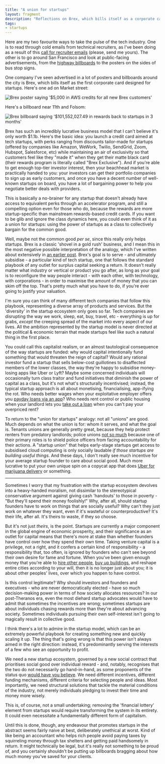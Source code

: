 ```yaml
---
title: "A union for startups"
layout: fragment
description: "Reflections on Brex, which bills itself as a corporate card for startups, and what it means to uncritically promote startups in this day and age."
tags:
- startups
---
```


Here are my two favourite ways to take the pulse of the tech industry. One is to read through cold emails from technical recruiters, as I've been doing as a result of this [call for recruiter emails](https://twitter.com/dellsystem/status/1129526363306643457) (please, send me yours). The other is to go around San Francisco and look at public-facing advertisements, from the [highway billboards](https://twitter.com/RickPaulas/status/983515220453638144) to the posters on the sides of bus stop signs.

One company I've seen advertised in a lot of posters and billboards around the city is Brex, which bills itself as the first corporate card designed for startups. Here's one ad on Market street:

![Brex poster saying '$5,000 in AWS credits for all new Brex customers'](https://i.imgur.com/vjIApESl.jpg)

Here's a billboard near 11th and Folsom:

![Brex billboard saying '$101,552,027.49 in rewards back to startups in 3 months'](https://i.imgur.com/CMc1g2kl.jpg)

Brex has such an incredibly lucrative business model that I can't believe it's only worth $1.1b. Here's the basic idea: you launch a credit card aimed at tech startups, with perks ranging from discounts tailor-made for startups (offered by companies like Amazon, WeWork, Twilio, SendGrid, Zoom, Hubspot, Salesforce, etc) while maintaining an air of exclusivity so that customers feel like they "made it" when they get their matte black card (their rewards program is literally called "Brex Exclusive"). And if you're able to get enough top-tier investor interest, then your beachhead market is practically handed to you: your investors can get their portfolio companies to sign up as early customers, and once you have a decent number of well-known startups on board, you have a lot of bargaining power to help you negotiate better deals with providers.

This is basically a no-brainer for any startup that doesn't already have access to equivalent perks through an accelerator program, and still a compelling option even for those who do, because the rewards are more startup-specific than mainstream rewards-based credit cards. If you want to be glib and ignore the class dynamics here, you could even think of it as a union for startups: using the power of startups as a class to collectively bargain for the common good.

Well, maybe not the common good _per se_, since this really only helps startups. Brex is a classic 'shovel in a gold rush' business, and I mean this in the most negative possible interpretation of the analogy, which I've written about extensively in [an earlier post](/posts/fragments-35). Brex's goal is to serve - and ultimately subsidise - a particular kind of tech startup, one that follows the standard playbook of any outlet for surplus capital seeking a return. It doesn't really matter what industry or vertical or product you go after, as long as your goal is to reconfigure the way people interact - with each other, with technology, with corporations - in order to maximise the amount of money that you can skim off the top. That's pretty much what you have to do, if you're ever going to justify your valuation.

I'm sure you can think of many different tech companies that follow this playbook, representing a diverse array of products and services. But the 'diversity' in the startup ecosystem only goes so far. Tech companies are disrupting the way we work, sleep, eat, buy, travel, etc - everything is up for grabs, _except_ the creeping spread of the market into every aspect of our lives. All the ambition represented by the startup model is never directed at the political & economic terrain that made startups feel like such a natural thing in the first place.

You could call this capitalist realism, or an almost tautological consequence of the way startups are funded: why would capital intentionally fund something that would threaten the reign of capital? Would any rational investor fund a startup that sells below-cost guillotines to disaffected members of the lower classes, the way they're happy to subsidise money-losing apps like Uber or Lyft? Maybe some concerned individuals will occasionally turn class traitor and fund initiatives that diminish the power of capital as a class, but it's not what's structurally incentivised; instead, the typical startup approach is all about monetising, financialising, app-ifying the rot. Who needs better wages when your exploitative employer offers you [payday loans via an app](/posts/fragments-64)? Who needs rent control or public housing when your landlord lets you [take out a loan](/posts/fragments-137) when you can't pay your overpriced rent?

To return to the "union for startups" analogy: not all "unions" are good. Much depends on what the union is for: whom it serves, and what the goal is. Tenants unions are generally pretty great, because they help protect renters from predatory landlords; police unions [not so much](https://alexnpress.com/2017/08/08/left-police-unions-labor-movement-uaw-racism-teamsters/) because one of their primary roles is to shield police officers from facing accountability for their actions. A "startup union" that helps early-stage startups get access to subsidised cloud computing is only socially laudable _if those startups are building useful things_. And these days, I don't really see much incentive for your average startup founder to care about social good. Much more lucrative to put your own unique spin on a copycat app that does [Uber for marijuana delivery](/posts/fragments-136) or something.

***

Sometimes I worry that my frustration with the startup ecosystem devolves into a heavy-handed moralism, not dissimilar to the stereotypical conservative argument against giving cash 'handouts' to those in poverty - "But they'll spend their money foolishly!" Why, after all, should startup founders have to work on things that are socially useful? Why can't they just work on whatever they want, even if it's wasteful or counterproductive? It's their life, after all. It's theirs to waste, if they so choose.

But it's not just _theirs_, is the point. Startups are currently a major component in the global engine of economic prosperity, and their significance as an outlet for capital means that there's more at stake than whether founders have control over how they spend their own time. Taking venture capital is a privilege, not a right, and it confers a certain kind of responsibility - a responsibility that, too often, is ignored by founders who can't see beyond their own desire for fame and fortune. When you've been given enough money that you're able to [hire other people](/posts/fragments-128), [buy up buildings](https://www.businessinsider.com/wework-ark-fund-to-buy-commerical-properties-2019-5), and reshape entire cities according to your will, then it is no longer just about you; it is about other peoples' lives, over which you happen to have control.

Is this control legitimate? Why should investors and founders and executives - who are never democratically elected - have so much decision-making power in terms of how society allocates resources? In our post-Theranos era, even the most diehard startup advocates would have to admit that sometimes the incentives are wrong; sometimes startups are about individuals chasing rewards more than they're about advancing society. Sometimes individuals pursuing their own self-interest isn't going to magically result in collective good.

I think there's a lot to admire in the startup model, which can be an extremely powerful playbook for creating something new and quickly scaling it up. The thing that's going wrong is that this power isn't always aimed in the right direction: instead, it's predominantly serving the interests of a few who see an opportunity to profit.

We need a new startup ecosystem, governed by a new social contract that prioritises social good over individual reward - and, notably, recognises that the two do not necessarily go hand-in-hand, as some proponents of the status quo [would have you believe](/posts/fragments-114). We need different incentives, different funding mechanisms, different criteria for selecting people and ideas. Most importantly, we need structural solutions that tackle the material conditions of the industry, not merely individuals pledging to invest their time and money more wisely.

This is, of course, not a small undertaking; removing the 'financial lottery' element from startups would require transforming the system in its entirety. It could even necessitate a fundamentally different form of capitalism.

Until this is done, though, any endeavour that promotes startups in the abstract seems fairly naive at best, deliberately unethical at worst. Kind of like being an accountant who helps rich people avoid paying taxes by squirreling money through tax shelters and getting paid handsomely in return. It might technically be legal, but it's really not something to be proud of, and you certainly shouldn't be putting up billboards bragging about how much money you've saved for your clients.
